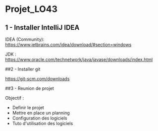 # Projet_LO43

## 1 - Installer IntelliJ IDEA

IDEA (Community): \
https://www.jetbrains.com/idea/download/#section=windows

JDK : \
https://www.oracle.com/technetwork/java/javase/downloads/index.html

##2 - Installer git

https://git-scm.com/downloads

##3 - Reunion de projet

Objectif :

- Definir le projet
- Mettre en place un planning
- Configuration des logiciels
- Tuto d'utilisation des logiciels